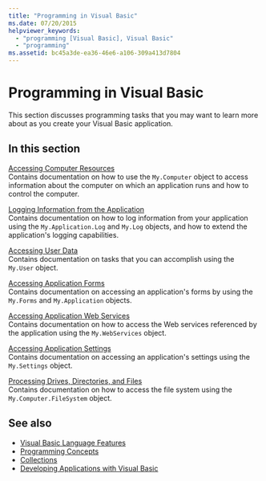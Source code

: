 ```yaml
---
title: "Programming in Visual Basic"
ms.date: 07/20/2015
helpviewer_keywords: 
  - "programming [Visual Basic], Visual Basic"
  - "programming"
ms.assetid: bc45a3de-ea36-46e6-a106-309a413d7804
---
```

# Programming in Visual Basic
This section discusses programming tasks that you may want to learn more about as you create your Visual Basic application.  
  
## In this section  
 [Accessing Computer Resources](../../../visual-basic/developing-apps/programming/computer-resources/index.md)  
 Contains documentation on how to use the `My.Computer` object to access information about the computer on which an application runs and how to control the computer.  
  
 [Logging Information from the Application](../../../visual-basic/developing-apps/programming/log-info/index.md)  
 Contains documentation on how to log information from your application using the `My.Application.Log` and `My.Log` objects, and how to extend the application's logging capabilities.  
  
 [Accessing User Data](../../../visual-basic/developing-apps/programming/accessing-user-data.md)  
 Contains documentation on tasks that you can accomplish using the `My.User` object.  
  
 [Accessing Application Forms](../../../visual-basic/developing-apps/programming/accessing-application-forms.md)  
 Contains documentation on accessing an application's forms by using the `My.Forms` and `My.Application` objects.  
  
 [Accessing Application Web Services](../../../visual-basic/developing-apps/programming/accessing-application-web-services.md)  
 Contains documentation on how to access the Web services referenced by the application using the `My.WebServices` object.  
  
 [Accessing Application Settings](../../../visual-basic/developing-apps/programming/app-settings/index.md)  
 Contains documentation on accessing an application's settings using the `My.Settings` object.  
  
 [Processing Drives, Directories, and Files](../../../visual-basic/developing-apps/programming/drives-directories-files/processing.md)  
 Contains documentation on how to access the file system using the `My.Computer.FileSystem` object.  
  
## See also

- [Visual Basic Language Features](../../../visual-basic/programming-guide/language-features/index.md)
- [Programming Concepts](../../../visual-basic/programming-guide/concepts/index.md)
- [Collections](../../../visual-basic/programming-guide/concepts/collections.md)
- [Developing Applications with Visual Basic](../../../visual-basic/developing-apps/index.md)
